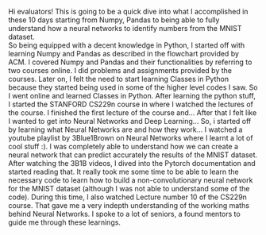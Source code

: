 Hi evaluators! This is going to be a quick dive into what I accomplished in these 10 days starting from Numpy, Pandas to being able to fully understand how a neural networks to identify numbers from the MNIST dataset.  
So being equipped with a decent knowledge in Python, I started off with learning Numpy and Pandas as described in the flowchart provided by ACM. I covered Numpy and Pandas and their functionalities by referring to two courses online. I did problems and assignments provided by the courses. 
Later on, I felt the need to start learning Classes in Python because they started being used in some of the higher level codes I saw. So I went online and learned Classes in Python. 
After learning the python stuff, I started the STANFORD CS229n course in where I watched the lectures of the course. I finished the first lecture of the course and...
After that I felt like I wanted to get into Neural Networks and Deep Learning...
So, i started off by learning what Neural Networks are and how they work... I watched a youtube playlist by 3Blue1Brown on Neural Networks where I learnt a lot of cool stuff :). I was completely able to understand how we can create a neural network that can predict accurately the results of the MNIST dataset. 
After watching the 3B1B videos, I dived into the Pytorch documentation and started reading that. It really took me some time to be able to learn the necessary code to learn how to build a non-convolutionary neural network for the MNIST dataset (although I was not able to understand some of the code). During this time, I also watched Lecture number 10 of the CS229n course. That gave me a very indepth understanding of the working maths behind Neural Networks. 
I spoke to a lot of seniors, a found mentors to guide me through these learnings. 
